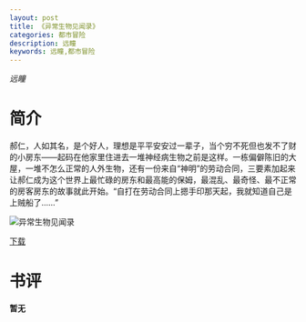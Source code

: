 ```yaml
---
layout: post
title: 《异常生物见闻录》
categories: 都市冒险
description: 远瞳
keywords: 远瞳,都市冒险
---
```

*远瞳*
# 简介
郝仁，人如其名，是个好人，理想是平平安安过一辈子，当个穷不死但也发不了财的小房东——起码在他家里住进去一堆神经病生物之前是这样。一栋偏僻陈旧的大屋，一堆不怎么正常的人外生物，还有一份来自“神明”的劳动合同，三要素加起来让郝仁成为这个世界上最忙碌的房东和最高能的保姆，最混乱、最奇怪、最不正常的房客房东的故事就此开始。“自打在劳动合同上摁手印那天起，我就知道自己是上贼船了……”

![异常生物见闻录](https://cdn.jsdelivr.net/gh/YYbooks0/yybooks0img@master/bookscover2/异常生物见闻录.75s1usceqq80.jpg)

[下载](https://link.jscdn.cn/1drv/aHR0cHM6Ly8xZHJ2Lm1zL3QvcyFBaGU2R2dNWmVFb2pobFNWc0N1M0hqcVJaTklYP2U9VTgwYlFo.txt)
# 书评
**暂无**